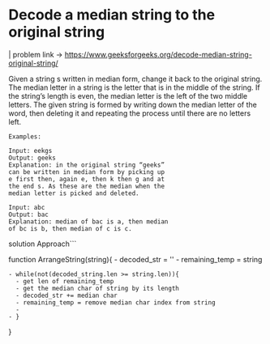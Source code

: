 # Decode a median string to the original string
| problem link -> https://www.geeksforgeeks.org/decode-median-string-original-string/

Given a string s written in median form, change it back to the original string. The median letter in a string is the letter that is in the middle of the string. If the string’s length is even, the median letter is the left of the two middle letters. The given string is formed by writing down the median letter of the word, then deleting it and repeating the process until there are no letters left. 

```
Examples:  

Input: eekgs
Output: geeks 
Explanation: in the original string “geeks” 
can be written in median form by picking up 
e first then, again e, then k then g and at
the end s. As these are the median when the
median letter is picked and deleted. 

Input: abc 
Output: bac 
Explanation: median of bac is a, then median
of bc is b, then median of c is c.
```


solution Approach```

function ArrangeString(string){
    - decoded_str = ''
    - remaining_temp = string


    - while(not(decoded_string.len >= string.len)){
      - get len of remaining_temp
      - get the median char of string by its length
      - decoded_str += median char
      - remaining_temp = remove median char index from string
      - 
    - }

}

```